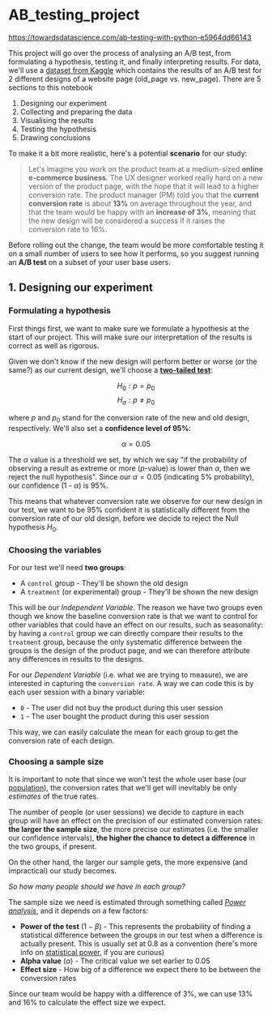 # AB_testing_project

https://towardsdatascience.com/ab-testing-with-python-e5964dd66143

This project will go over the process of analysing an A/B test, from formulating a hypothesis, testing it, and finally interpreting results. For data, we'll use a <a href='https://www.kaggle.com/zhangluyuan/ab-testing?select=ab_data.csv'>dataset from Kaggle</a> which contains the results of an A/B test for 2 different designs of a website page (old_page vs. new_page). There are 5 sections to this notebook

1. Designing our experiment
2. Collecting and preparing the data
3. Visualising the results
4. Testing the hypothesis
5. Drawing conclusions

To make it a bit more realistic, here's a potential **scenario** for our study:

> Let's imagine you work on the product team at a medium-sized **online e-commerce business**. The UX designer worked really hard on a new version of the product page, with the hope that it will lead to a higher conversion rate. The product manager (PM) told you that the **current conversion rate** is about **13%** on average throughout the year, and that the team would be happy with an **increase of 3%**, meaning that the new design will be considered a success if it raises the conversion rate to 16%.

Before rolling out the change, the team would be more comfortable testing it on a small number of users to see how it performs, so you suggest running an **A/B test** on a subset of your user base users.

## 1. Designing our experiment

### Formulating a hypothesis

First things first, we want to make sure we formulate a hypothesis at the start of our project. This will make sure our interpretation of the results is correct as well as rigorous.

Given we don't know if the new design will perform better or worse (or the same?) as our current design, we'll choose a <a href="https://en.wikipedia.org/wiki/One-_and_two-tailed_tests">**two-tailed test**</a>:

$$H_0: p = p_0$$
$$H_a: p \ne p_0$$

where $p$ and $p_0$ stand for the conversion rate of the new and old design, respectively. We'll also set a **confidence level of 95%**:

$$\alpha = 0.05$$

The $\alpha$ value is a threshold we set, by which we say "if the probability of observing a result as extreme or more ($p$-value) is lower than $\alpha$, then we reject the null hypothesis". Since our $\alpha=0.05$ (indicating 5% probability), our confidence (1 - $\alpha$) is 95%.

This means that whatever conversion rate we observe for our new design in our test, we want to be 95% confident it is statistically different from the conversion rate of our old design, before we decide to reject the Null hypothesis $H_0$. 

### Choosing the variables

For our test we'll need **two groups**:
* A `control` group - They'll be shown the old design
* A `treatment` (or experimental) group - They'll be shown the new design

This will be our *Independent Variable*. The reason we have two groups even though we know the baseline conversion rate is that we want to control for other variables that could have an effect on our results, such as seasonality: by having a `control` group we can directly compare their results to the `treatment` group, because the only systematic difference between the groups is the design of the product page, and we can therefore attribute any differences in results to the designs.

For our *Dependent Variable* (i.e. what we are trying to measure), we are interested in capturing the `conversion rate`. A way we can code this is by  each user session with a binary variable:
* `0` - The user did not buy the product during this user session
* `1` - The user bought the product during this user session

This way, we can easily calculate the mean for each group to get the conversion rate of each design.

### Choosing a sample size

It is important to note that since we won't test the whole user base (our <a href="https://www.bmj.com/about-bmj/resources-readers/publications/statistics-square-one/3-populations-and-samples">population</a>), the conversion rates that we'll get will inevitably be only *estimates* of the true rates.

The number of people (or user sessions) we decide to capture in each group will have an effect on the precision of our estimated conversion rates: **the larger the sample size**, the more precise our estimates (i.e. the smaller our confidence intervals), **the higher the chance to detect a difference** in the two groups, if present.

On the other hand, the larger our sample gets, the more expensive (and impractical) our study becomes.

*So how many people should we have in each group?*

The sample size we need is estimated through something called <a href="https://research.usu.edu//irb/wp-content/uploads/sites/12/2015/08/A_Researchers_Guide_to_Power_Analysis_USU.pdf">*Power analysis*</a>, and it depends on a few factors:
* **Power of the test** ($1 - \beta$) - This represents the probability of finding a statistical difference between the groups in our test when a difference is actually present. This is usually set at 0.8 as a convention (here's more info on <a href="https://en.wikipedia.org/wiki/Power_of_a_test">statistical power</a>, if you are curious)
* **Alpha value** ($\alpha$) - The critical value we set earlier to 0.05
* **Effect size** - How big of a difference we expect there to be between the conversion rates

Since our team would be happy with a difference of 3%, we can use 13% and 16% to calculate the effect size we expect. 
